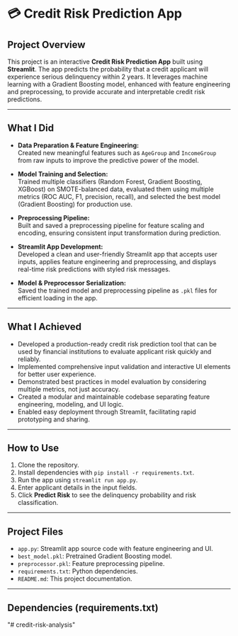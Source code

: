 # 💳 Credit Risk Prediction App

## Project Overview

This project is an interactive **Credit Risk Prediction App** built using **Streamlit**. The app predicts the probability that a credit applicant will experience serious delinquency within 2 years. It leverages machine learning with a Gradient Boosting model, enhanced with feature engineering and preprocessing, to provide accurate and interpretable credit risk predictions.

---

## What I Did

- **Data Preparation & Feature Engineering:**  
  Created new meaningful features such as `AgeGroup` and `IncomeGroup` from raw inputs to improve the predictive power of the model.

- **Model Training and Selection:**  
  Trained multiple classifiers (Random Forest, Gradient Boosting, XGBoost) on SMOTE-balanced data, evaluated them using multiple metrics (ROC AUC, F1, precision, recall), and selected the best model (Gradient Boosting) for production use.

- **Preprocessing Pipeline:**  
  Built and saved a preprocessing pipeline for feature scaling and encoding, ensuring consistent input transformation during prediction.

- **Streamlit App Development:**  
  Developed a clean and user-friendly Streamlit app that accepts user inputs, applies feature engineering and preprocessing, and displays real-time risk predictions with styled risk messages.

- **Model & Preprocessor Serialization:**  
  Saved the trained model and preprocessing pipeline as `.pkl` files for efficient loading in the app.

---

## What I Achieved

- Developed a production-ready credit risk prediction tool that can be used by financial institutions to evaluate applicant risk quickly and reliably.
- Implemented comprehensive input validation and interactive UI elements for better user experience.
- Demonstrated best practices in model evaluation by considering multiple metrics, not just accuracy.
- Created a modular and maintainable codebase separating feature engineering, modeling, and UI logic.
- Enabled easy deployment through Streamlit, facilitating rapid prototyping and sharing.

---

## How to Use

1. Clone the repository.
2. Install dependencies with `pip install -r requirements.txt`.
3. Run the app using `streamlit run app.py`.
4. Enter applicant details in the input fields.
5. Click **Predict Risk** to see the delinquency probability and risk classification.

---

## Project Files

- `app.py`: Streamlit app source code with feature engineering and UI.
- `best_model.pkl`: Pretrained Gradient Boosting model.
- `preprocessor.pkl`: Feature preprocessing pipeline.
- `requirements.txt`: Python dependencies.
- `README.md`: This project documentation.

---

## Dependencies (requirements.txt)

"# credit-risk-analysis" 
